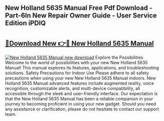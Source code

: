 ## New Holland 5635 Manual Free Pdf Download - Part-6ln New Repair Owner Guide - User Service Edition iPDlQ

# <h2><a href="http://bc89588.oget.top/?id=New+Holland+5635+Manual">🔗Download New 👉🔴 New Holland 5635 Manual</a></h2>

[![New Holland 5635 Manual new download](https://i.imgur.com/5g1atiW.png)](http://bc89588.oget.top/?id=New+Holland+5635+Manual)
Explore the Possibilities Welcome to the world of possibilities with your new New Holland 5635 Manual! This manual explores its features, applications, and troubleshooting solutions. Safety Precautions for Indoor Use Please adhere to all safety precautions when using your new New Holland 5635 Manual indoors. New Holland 5635 Manual advanced features include augmented reality, voice recognition, customizable alerts, and multi-device compatibility, all accessible through the sleek and user-friendly interface. Our expectation is that the New Holland 5635 Manual has been a reliable companion in your journey to becoming proficient in using your new gadget. Should you need any assistance or clarification, please do not hesitate to contact our support team.
